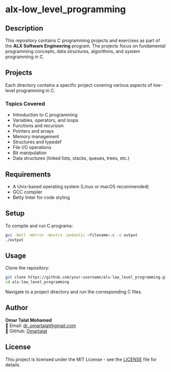 # alx-low_level_programming

## Description
This repository contains C programming projects and exercises as part of the **ALX Software Engineering** program. The projects focus on fundamental programming concepts, data structures, algorithms, and system programming in C.

## Projects
Each directory contains a specific project covering various aspects of low-level programming in C.

### Topics Covered
- Introduction to C programming
- Variables, operators, and loops
- Functions and recursion
- Pointers and arrays
- Memory management
- Structures and typedef
- File I/O operations
- Bit manipulation
- Data structures (linked lists, stacks, queues, trees, etc.)

## Requirements
- A Unix-based operating system (Linux or macOS recommended)
- GCC compiler
- Betty linter for code styling

## Setup
To compile and run C programs:
```bash
gcc -Wall -Werror -Wextra -pedantic <filename>.c -o output
./output
```

## Usage
Clone the repository:
```bash
git clone https://github.com/your-username/alx-low_level_programming.git
cd alx-low_level_programming
```
Navigate to a project directory and run the corresponding C files.

## Author
**Omar Talat Mohamed**  
📧 Email: dr..omartalat@gmail.com  
🔗 GitHub: [Omartalat](https://github.com/Omartalat/)

## License
This project is licensed under the MIT License - see the [LICENSE](LICENSE) file for details.
